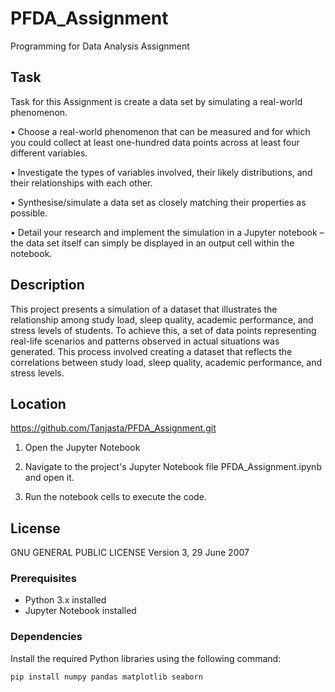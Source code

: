 # PFDA_Assignment


Programming for Data Analysis Assignment

## Task

Task for this Assignment is create a data set by simulating a real-world phenomenon.

• Choose a real-world phenomenon that can be measured and for which you could
collect at least one-hundred data points across at least four different variables.

• Investigate the types of variables involved, their likely distributions, and their
relationships with each other.

• Synthesise/simulate a data set as closely matching their properties as possible.

• Detail your research and implement the simulation in a Jupyter notebook – the
data set itself can simply be displayed in an output cell within the notebook.


## Description
This project presents a simulation of a dataset that illustrates the relationship among study load, sleep quality, academic performance, and stress levels of students. To achieve this, a set of data points representing real-life scenarios and patterns observed in actual situations was generated. This process involved creating a dataset that reflects the correlations between study load, sleep quality, academic performance, and stress levels.



## Location

https://github.com/Tanjasta/PFDA_Assignment.git

1. Open the Jupyter Notebook

2. Navigate to the project's Jupyter Notebook file PFDA_Assignment.ipynb and open it.

3. Run the notebook cells to execute the code.

## License

GNU GENERAL PUBLIC LICENSE
Version 3, 29 June 2007


### Prerequisites
- Python 3.x installed
- Jupyter Notebook installed


### Dependencies
Install the required Python libraries using the following command:

```bash
pip install numpy pandas matplotlib seaborn


